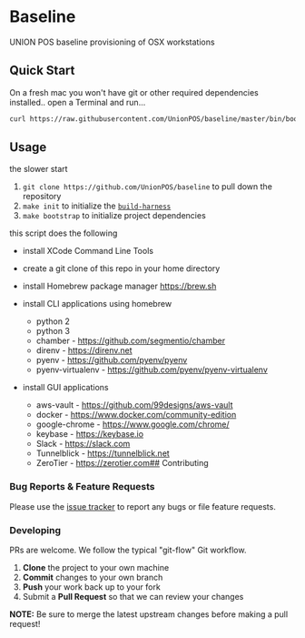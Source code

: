 <!--

  ** DO NOT EDIT THIS FILE
  **
  ** This file was automatically generated by the `build-harness`.
  ** 1) Make all changes to `README.yaml`
  ** 2) Run `make init` (you only need to do this once)
  ** 3) Run`make readme` to rebuild this file.
  **

  -->
# Baseline



UNION POS baseline provisioning of OSX workstations

## Quick Start

On a fresh mac you won't have git or other required dependencies installed..
open a Terminal and run...

```sh
curl https://raw.githubusercontent.com/UnionPOS/baseline/master/bin/bootstrap | bash
```





## Usage

the slower start

1. `git clone https://github.com/UnionPOS/baseline` to pull down the repository
1. `make init` to initialize the [`build-harness`](https://github.com/UnionPOS/build-harness/)
1. `make bootstrap` to initialize project dependencies

this script does the following

- install XCode Command Line Tools
- create a git clone of this repo in your home directory
- install Homebrew package manager https://brew.sh

- install CLI applications using homebrew
  - python 2
  - python 3
  - chamber - https://github.com/segmentio/chamber
  - direnv - https://direnv.net
  - pyenv - https://github.com/pyenv/pyenv
  - pyenv-virtualenv - https://github.com/pyenv/pyenv-virtualenv

- install GUI applications
  - aws-vault - https://github.com/99designs/aws-vault
  - docker - https://www.docker.com/community-edition
  - google-chrome - https://www.google.com/chrome/
  - keybase - https://keybase.io
  - Slack - https://slack.com
  - Tunnelblick - https://tunnelblick.net
  - ZeroTier - https://zerotier.com## Contributing

### Bug Reports & Feature Requests

Please use the [issue tracker](https://github.com/UnionPOS/baseline/issues) to report any bugs or file feature requests.

### Developing

PRs are welcome. We follow the typical "git-flow" Git workflow.

 1. **Clone** the project to your own machine
 1. **Commit** changes to your own branch
 1. **Push** your work back up to your fork
 1. Submit a **Pull Request** so that we can review your changes

**NOTE:** Be sure to merge the latest upstream changes before making a pull request!
